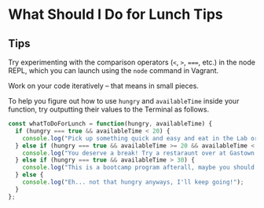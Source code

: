 # What Should I Do for Lunch Tips

## Tips

Try experimenting with the comparison operators (`<`, `>`, `===`, etc.) in the node REPL, which you can launch using the `node` command in Vagrant.

Work on your code iteratively – that means in small pieces. 

To help you figure out how to use `hungry` and `availableTime` inside your function, try outputting their values to the Terminal as follows.

```javascript 
const whatToDoForLunch = function(hungry, availableTime) {
  if (hungry === true && availableTime < 20) {
    console.log("Pick up something quick and easy and eat in the Lab or Kitchen!");
  } else if (hungry === true && availableTime >= 20 && availableTime < 30) {
    console.log("You deserve a break! Try a restaraunt over at Gastown!");
  } else if (hungry === true && availableTime > 30) {
    console.log("This is a bootcamp program afterall, maybe you should reconsider...");
  } else {
    console.log("Eh... not that hungry anyways, I'll keep going!");
  }
};
```